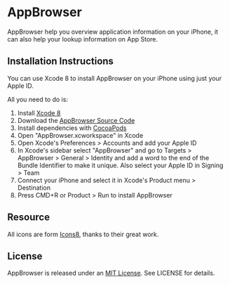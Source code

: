# AppBrowser

AppBrowser help you overview application information on your iPhone, it can also help your lookup information on App Store.

## Installation Instructions

You can use Xcode 8 to install AppBrowser on your iPhone using just your Apple ID.

All you need to do is:

1. Install [Xcode 8](https://developer.apple.com/xcode/download/)
1. Download the [AppBrowser Source Code](https://github.com/little2s/AppBrowser)
1. Install dependencies with [CocoaPods](https://cocoapods.org)
1. Open "AppBrowser.xcworkspace" in Xcode
1. Open Xcode's Preferences > Accounts and add your Apple ID
1. In Xcode's sidebar select "AppBrowser" and go to Targets > AppBrowser > General > Identity and add a word to the end of the Bundle Identifier to make it unique. Also select your Apple ID in Signing > Team
1. Connect your iPhone and select it in Xcode's Product menu > Destination
1. Press CMD+R or Product > Run to install AppBrowser

## Resource

All icons are form [Icons8](https://icons8.com), thanks to their great work.

## License

AppBrowser is released under an [MIT License](https://opensource.org/licenses/MIT). See LICENSE for details.
